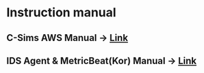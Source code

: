 # Instruction manual

## C-Sims AWS Manual -&gt; [Link](http://c-sims.com/assets/i18n/C-SIMS_AWS_instruction.pdf)

## IDS Agent & MetricBeat\(Kor\) Manual -&gt; [Link](http://c-sims.com/assets/i18n/IdsAgent_MetricBeat_Manual_Kor.pdf)

